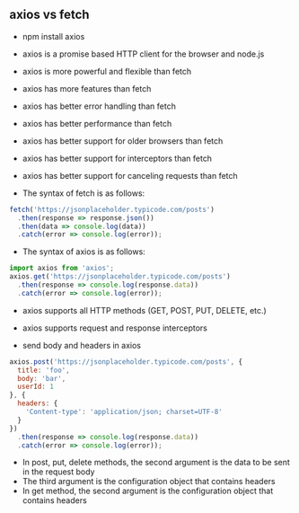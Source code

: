 ## axios vs fetch
- npm install axios
- axios is a promise based HTTP client for the browser and node.js
- axios is more powerful and flexible than fetch
- axios has more features than fetch
- axios has better error handling than fetch
- axios has better performance than fetch
- axios has better support for older browsers than fetch
- axios has better support for interceptors than fetch
- axios has better support for canceling requests than fetch

- The syntax of fetch is as follows:
```jsx
fetch('https://jsonplaceholder.typicode.com/posts')
  .then(response => response.json())
  .then(data => console.log(data))
  .catch(error => console.log(error));
```

- The syntax of axios is as follows:
```jsx
import axios from 'axios';
axios.get('https://jsonplaceholder.typicode.com/posts')
  .then(response => console.log(response.data))
  .catch(error => console.log(error));
```

- axios supports all HTTP methods (GET, POST, PUT, DELETE, etc.)
- axios supports request and response interceptors

- send body and headers in axios
```jsx
axios.post('https://jsonplaceholder.typicode.com/posts', {
  title: 'foo',
  body: 'bar',
  userId: 1
}, {
  headers: {
    'Content-type': 'application/json; charset=UTF-8'
  }
})
  .then(response => console.log(response.data))
  .catch(error => console.log(error));
```

- In post, put, delete methods, the second argument is the data to be sent in the request body
- The third argument is the configuration object that contains headers
- In get method, the second argument is the configuration object that contains headers



